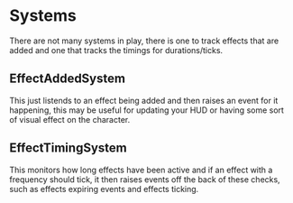 # Systems

There are not many systems in play, there is one to track effects that are added and one that tracks the timings for durations/ticks.

## EffectAddedSystem

This just listends to an effect being added and then raises an event for it happening, this may be useful for updating your HUD or
having some sort of visual effect on the character.

## EffectTimingSystem

This monitors how long effects have been active and if an effect with a frequency should tick, it then raises events off the back of 
these checks, such as effects expiring events and effects ticking.
